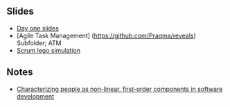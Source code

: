 
## Slides

  * [Day one slides](https://drive.google.com/open?id=0B4Dj4Xgq55kUd0tld2luZnNveVk)
  * [Agile Task Management] (https://github.com/Praqma/reveals) Subfolder; ATM
  * [Scrum lego simulation](http://www.lego4scrum.com/)

  
## Notes

  * [Characterizing people as non-linear, first-order components in software development](http://alistair.cockburn.us/Characterizing+people+as+non-linear,+first-order+components+in+software+development)

